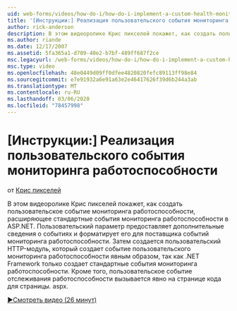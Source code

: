 ```yaml
---
uid: web-forms/videos/how-do-i/how-do-i-implement-a-custom-health-monitoring-event
title: '[Инструкции:] Реализация пользовательского события мониторинга работоспособности | Документация Майкрософт'
author: rick-anderson
description: В этом видеоролике Крис пикселей покажет, как создать пользовательское событие мониторинга работоспособности, расширяющее стандартные события мониторинга работоспособности в ASP.NET. Настраиваемая Pro...
ms.author: riande
ms.date: 12/17/2007
ms.assetid: 5fa365a1-d709-40e2-b7bf-489ff687f2ce
msc.legacyurl: /web-forms/videos/how-do-i/how-do-i-implement-a-custom-health-monitoring-event
msc.type: video
ms.openlocfilehash: 48e0449d09ff0dfee4820820fefc89113ff98e84
ms.sourcegitcommit: e7e91932a6e91a63e2e46417626f39d6b244a3ab
ms.translationtype: MT
ms.contentlocale: ru-RU
ms.lasthandoff: 03/06/2020
ms.locfileid: "78457998"
---
```

# <a name="how-do-i-implement-a-custom-health-monitoring-event"></a>[Инструкции:] Реализация пользовательского события мониторинга работоспособности

от [Крис пикселей](https://twitter.com/chrispels)

В этом видеоролике Крис пикселей покажет, как создать пользовательское событие мониторинга работоспособности, расширяющее стандартные события мониторинга работоспособности в ASP.NET. Пользовательский параметр предоставляет дополнительные сведения о событиях и форматирует его для поставщика событий мониторинга работоспособности. Затем создается пользовательский HTTP-модуль, который создает событие пользовательского мониторинга работоспособности явным образом, так как .NET Framework только создает стандартные события мониторинга работоспособности. Кроме того, пользовательское событие отслеживания работоспособности вызывается явно на странице кода для страницы. aspx.

[&#9654;Смотреть видео (26 минут)](https://channel9.msdn.com/Blogs/ASP-NET-Site-Videos/how-do-i-implement-a-custom-health-monitoring-event)

